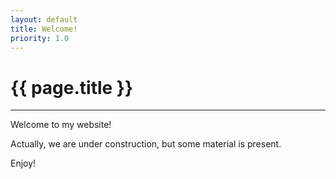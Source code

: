 ```yaml
---
layout: default
title: Welcome!
priority: 1.0
---
```


{{ page.title }}
===============
---

Welcome to my website!

Actually, we are under construction, but some material is present.

Enjoy!


